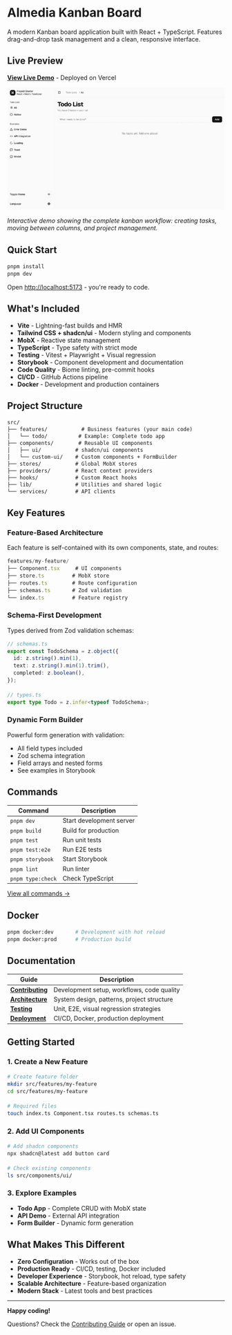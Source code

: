 # Almedia Kanban Board

A modern Kanban board application built with React + TypeScript. Features drag-and-drop task management and a clean, responsive interface.

## Live Preview

**[View Live Demo](https://almedia-test.vercel.app/)** - Deployed on Vercel

![Kanban Board Demo](./docs/assets/todo-app-demo-desktop.gif)

_Interactive demo showing the complete kanban workflow: creating tasks, moving between columns, and project management._

## Quick Start

```bash
pnpm install
pnpm dev
```

Open [http://localhost:5173](http://localhost:5173) - you're ready to code.

## What's Included

- **Vite** - Lightning-fast builds and HMR
- **Tailwind CSS + shadcn/ui** - Modern styling and components
- **MobX** - Reactive state management
- **TypeScript** - Type safety with strict mode
- **Testing** - Vitest + Playwright + Visual regression
- **Storybook** - Component development and documentation
- **Code Quality** - Biome linting, pre-commit hooks
- **CI/CD** - GitHub Actions pipeline
- **Docker** - Development and production containers

## Project Structure

```
src/
├── features/           # Business features (your main code)
│   └── todo/          # Example: Complete todo app
├── components/        # Reusable UI components
│   ├── ui/           # shadcn/ui components
│   └── custom-ui/    # Custom components + FormBuilder
├── stores/           # Global MobX stores
├── providers/        # React context providers
├── hooks/            # Custom React hooks
├── lib/              # Utilities and shared logic
└── services/         # API clients
```

## Key Features

### Feature-Based Architecture

Each feature is self-contained with its own components, state, and routes:

```typescript
features/my-feature/
├── Component.tsx     # UI components
├── store.ts         # MobX store
├── routes.ts        # Route configuration
├── schemas.ts       # Zod validation
└── index.ts         # Feature registry
```

### Schema-First Development

Types derived from Zod validation schemas:

```typescript
// schemas.ts
export const TodoSchema = z.object({
  id: z.string().min(1),
  text: z.string().min(1).trim(),
  completed: z.boolean(),
});

// types.ts
export type Todo = z.infer<typeof TodoSchema>;
```

### Dynamic Form Builder

Powerful form generation with validation:

- All field types included
- Zod schema integration
- Field arrays and nested forms
- See examples in Storybook

## Commands

| Command           | Description              |
| ----------------- | ------------------------ |
| `pnpm dev`        | Start development server |
| `pnpm build`      | Build for production     |
| `pnpm test`       | Run unit tests           |
| `pnpm test:e2e`   | Run E2E tests            |
| `pnpm storybook`  | Start Storybook          |
| `pnpm lint`       | Run linter               |
| `pnpm type:check` | Check TypeScript         |

[View all commands →](CONTRIBUTING.md#scripts-reference)

## Docker

```bash
pnpm docker:dev       # Development with hot reload
pnpm docker:prod      # Production build
```

## Documentation

| Guide                                    | Description                                |
| ---------------------------------------- | ------------------------------------------ |
| [**Contributing**](CONTRIBUTING.md)      | Development setup, workflows, code quality |
| [**Architecture**](docs/ARCHITECTURE.md) | System design, patterns, project structure |
| [**Testing**](docs/TESTING.md)           | Unit, E2E, visual regression strategies    |
| [**Deployment**](docs/DEPLOYMENT.md)     | CI/CD, Docker, production deployment       |

## Getting Started

### 1. Create a New Feature

```bash
# Create feature folder
mkdir src/features/my-feature
cd src/features/my-feature

# Required files
touch index.ts Component.tsx routes.ts schemas.ts
```

### 2. Add UI Components

```bash
# Add shadcn components
npx shadcn@latest add button card

# Check existing components
ls src/components/ui/
```

### 3. Explore Examples

- **Todo App** - Complete CRUD with MobX state
- **API Demo** - External API integration
- **Form Builder** - Dynamic form generation

## What Makes This Different

- **Zero Configuration** - Works out of the box
- **Production Ready** - CI/CD, testing, Docker included
- **Developer Experience** - Storybook, hot reload, type safety
- **Scalable Architecture** - Feature-based organization
- **Modern Stack** - Latest tools and best practices

---

**Happy coding!**

Questions? Check the [Contributing Guide](CONTRIBUTING.md) or open an issue.
